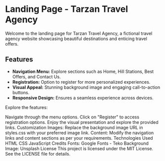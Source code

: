 # Landing Page - Tarzan Travel Agency

Welcome to the landing page for Tarzan Travel Agency, a fictional travel agency website showcasing beautiful destinations and enticing travel offers.

## Features

- **Navigation Menu:** Explore sections such as Home, Hill Stations, Best Offers, and Contact Us.
- **Registration:** Option to register for more personalized experiences.
- **Visual Appeal:** Stunning background image and engaging call-to-action buttons.
- **Responsive Design:** Ensures a seamless experience across devices.

Explore the features:

Navigate through the menu options.
Click on "Register" to access registration options.
Enjoy the visual presentation and explore the provided links.
Customization
Images: Replace the background image URL in styles.css with your preferred image link.
Content: Modify the navigation links and content sections as per your requirements.
Technologies Used
HTML
CSS
JavaScript
Credits
Fonts: Google Fonts - Teko
Background Image: Unsplash
License
This project is licensed under the MIT License. See the LICENSE file for details.
